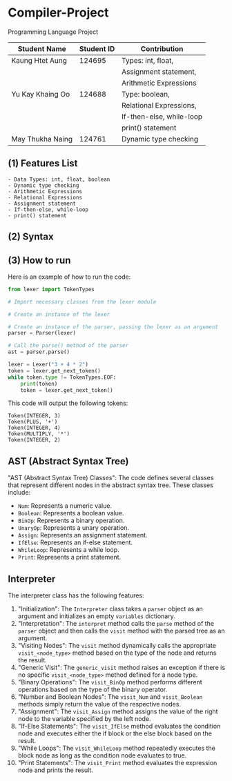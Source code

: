 # Compiler-Project
Programming Language Project

|   Student Name   | Student ID |       Contribution        |
| ---------------- | ---------- | ------------------------- |
| Kaung Htet Aung  |   124695   | Types: int, float,        |
|                  |            | Assignment statement,     |
|                  |            | Arithmetic Expressions    |
| Yu Kay Khaing Oo |   124688   | Type: boolean,            |
|                  |            | Relational Expressions,   |
|                  |            | If-then-else, while-loop  |
|                  |            | print() statement         |
| May Thukha Naing |   124761   | Dynamic type checking     |

## (1) Features List
    - Data Types: int, float, boolean
    - Dynamic type checking
    - Arithmetic Expressions
    - Relational Expressions
    - Assignment statement
    - If-then-else, while-loop
    - print() statement

## (2) Syntax

## (3) How to run
Here is an example of how to run the code:

```python
from lexer import TokenTypes

# Import necessary classes from the lexer module

# Create an instance of the lexer

# Create an instance of the parser, passing the lexer as an argument
parser = Parser(lexer)

# Call the parse() method of the parser
ast = parser.parse()
```

```python
lexer = Lexer("3 + 4 * 2")
token = lexer.get_next_token()
while token.type != TokenTypes.EOF:
    print(token)
    token = lexer.get_next_token()
```

This code will output the following tokens:

```
Token(INTEGER, 3)
Token(PLUS, '+')
Token(INTEGER, 4)
Token(MULTIPLY, '*')
Token(INTEGER, 2)
```


## AST (Abstract Syntax Tree)
"AST (Abstract Syntax Tree) Classes": The code defines several classes that represent different nodes in the abstract syntax tree. These classes include:
   - `Num`: Represents a numeric value.
   - `Boolean`: Represents a boolean value.
   - `BinOp`: Represents a binary operation.
   - `UnaryOp`: Represents a unary operation.
   - `Assign`: Represents an assignment statement.
   - `IfElse`: Represents an if-else statement.
   - `WhileLoop`: Represents a while loop.
   - `Print`: Represents a print statement.

## Interpreter 

The interpreter class has the following features:

1. "Initialization": The `Interpreter` class takes a `parser` object as an argument and initializes an empty `variables` dictionary.
2. "Interpretation": The `interpret` method calls the `parse` method of the `parser` object and then calls the `visit` method with the parsed tree as an argument.
3. "Visiting Nodes": The `visit` method dynamically calls the appropriate `visit_<node_type>` method based on the type of the node and returns the result.
4. "Generic Visit": The `generic_visit` method raises an exception if there is no specific `visit_<node_type>` method defined for a node type.
5. "Binary Operations": The `visit_BinOp` method performs different operations based on the type of the binary operator.
6. "Number and Boolean Nodes": The `visit_Num` and `visit_Boolean` methods simply return the value of the respective nodes.
7. "Assignment": The `visit_Assign` method assigns the value of the right node to the variable specified by the left node.
8. "If-Else Statements": The `visit_IfElse` method evaluates the condition node and executes either the if block or the else block based on the result.
9. "While Loops": The `visit_WhileLoop` method repeatedly executes the block node as long as the condition node evaluates to true.
10. "Print Statements": The `visit_Print` method evaluates the expression node and prints the result.

